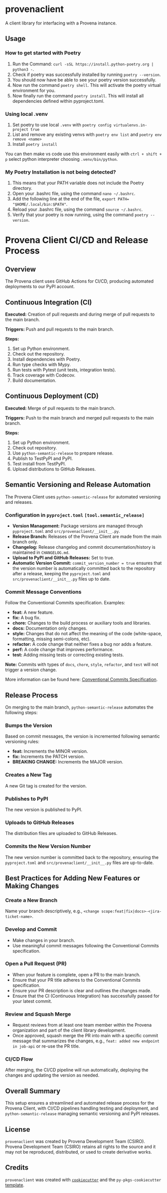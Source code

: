 # provenaclient

A client library for interfacing with a Provena instance.

## Usage

### How to get started with Poetry

1) Run the Command: `curl -sSL https://install.python-poetry.org | python3 -`.
2) Check if poetry was successfully installed by running `poetry --version`.
3) You should now have be able to see your poetry version successfully. 
4) Now run the command `poetry shell`. This  will activate the poetry virtual environment for you.
5) Now finally run the command `poetry install`. This will install all dependencies defined within pyproject.toml.

### Using local .venv

1) Set poetry to use local `.venv` with `poetry config virtualenvs.in-project true`
2) List and remove any existing venvs with `poetry env list` and `poetry env remove <name>`
3) Install `poetry install`

You can then make vs code use this environment easily with `ctrl + shift + p` select python interpreter choosing `.venv/bin/python`. 

### My Poetry Installation is not being detected?
1) This means that your PATH variable does not include the Poetry directory. 
2) Open your .bashrc file, using the command `nano ~/.bashrc`.
3) Add the following line at the end of the file, `export PATH= "$HOME/.local/bin:$PATH"`.
4) Reload your .bashrc file, using the command `source ~/.bashrc`.
5) Verify that your poetry is now running, using the command `poetry --version`.


# Provena Client CI/CD and Release Process

## Overview

The Provena client uses GitHub Actions for CI/CD, producing automated deployments to our PyPI account.

## Continuous Integration (CI)

**Executed:** Creation of pull requests and during merge of pull requests to the main branch.

**Triggers:** Push and pull requests to the main branch.

**Steps:**
1. Set up Python environment.
2. Check out the repository.
3. Install dependencies with Poetry.
4. Run type checks with Mypy.
5. Run tests with Pytest (unit tests, integration tests).
6. Track coverage with Codecov.
7. Build documentation.

## Continuous Deployment (CD)

**Executed:** Merge of pull requests to the main branch.

**Triggers:** Push to the main branch and merged pull requests to the main branch.

**Steps:**
1. Set up Python environment.
2. Check out repository.
3. Use `python-semantic-release` to prepare release.
4. Publish to TestPyPI and PyPI.
5. Test install from TestPyPI.
6. Upload distributions to GitHub Releases.

## Semantic Versioning and Release Automation

The Provena Client uses `python-semantic-release` for automated versioning and releases.

### Configuration in `pyproject.toml` `[tool.semantic_release]`

- **Version Management:** Package versions are managed through `pyproject.toml` and `src/provenaclient/__init__.py`.
- **Release Branch:** Releases of the Provena Client are made from the main branch only.
- **Changelog:** Release changelog and commit documentation/history is maintained in `CHANGELOG.md`.
- **Upload to PyPI and GitHub Releases:** Set to true.
- **Automatic Version Commit:** `commit_version_number = true` ensures that the version number is automatically committed back to the repository after a release, keeping the `pyproject.toml` and `src/provenaclient/__init__.py` files up to date.

### Commit Message Conventions

Follow the Conventional Commits specification. Examples:

- **feat:** A new feature.
- **fix:** A bug fix.
- **chore:** Changes to the build process or auxiliary tools and libraries.
- **docs:** Documentation only changes.
- **style:** Changes that do not affect the meaning of the code (white-space, formatting, missing semi-colons, etc).
- **refactor:** A code change that neither fixes a bug nor adds a feature.
- **perf:** A code change that improves performance.
- **test:** Adding missing tests or correcting existing tests.

**Note:** Commits with types of `docs`, `chore`, `style`, `refactor`, and `test` will not trigger a version change.

More information can be found here: [Conventional Commits Specification](https://www.conventionalcommits.org/en/v1.0.0/).

## Release Process

On merging to the main branch, `python-semantic-release` automates the following steps:

### Bumps the Version

Based on commit messages, the version is incremented following semantic versioning rules:

- **feat:** Increments the MINOR version.
- **fix:** Increments the PATCH version.
- **BREAKING CHANGE:** Increments the MAJOR version.

### Creates a New Tag

A new Git tag is created for the version.

### Publishes to PyPI

The new version is published to PyPI.

### Uploads to GitHub Releases

The distribution files are uploaded to GitHub Releases.

### Commits the New Version Number

The new version number is committed back to the repository, ensuring the `pyproject.toml` and `src/provenaclient/__init__.py` files are up-to-date.

## Best Practices for Adding New Features or Making Changes

### Create a New Branch

Name your branch descriptively, e.g., `<change scope:feat|fix|docs>-<jira-ticket-name>`.

### Develop and Commit

- Make changes in your branch.
- Use meaningful commit messages following the Conventional Commits specification.

### Open a Pull Request (PR)

- When your feature is complete, open a PR to the main branch.
- Ensure that your PR title adheres to the Conventional Commits specification.
- Ensure your PR description is clear and outlines the changes made.
- Ensure that the CI (Continuous Integration) has successfully passed for your latest commit.

### Review and Squash Merge

- Request reviews from at least one team member within the Provena organization and part of the client library development.
- Once approved, squash merge the PR into main with a specific commit message that summarizes the changes, e.g., `feat: added new endpoint in job-api` or re-use the PR title.

### CI/CD Flow

After merging, the CI/CD pipeline will run automatically, deploying the changes and updating the version as needed.

## Overall Summary

This setup ensures a streamlined and automated release process for the Provena Client, with CI/CD pipelines handling testing and deployment, and `python-semantic-release` managing semantic versioning and PyPI releases.

## License

`provenaclient` was created by Provena Development Team (CSIRO). Provena Development Team (CSIRO) retains all rights to the source and it may not be reproduced, distributed, or used to create derivative works.

## Credits

`provenaclient` was created with [`cookiecutter`](https://cookiecutter.readthedocs.io/en/latest/) and the `py-pkgs-cookiecutter` [template](https://github.com/py-pkgs/py-pkgs-cookiecutter).



